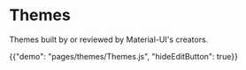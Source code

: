 # Themes

Themes built by or reviewed by Material-UI's creators.

{{"demo": "pages/themes/Themes.js", "hideEditButton": true}}
